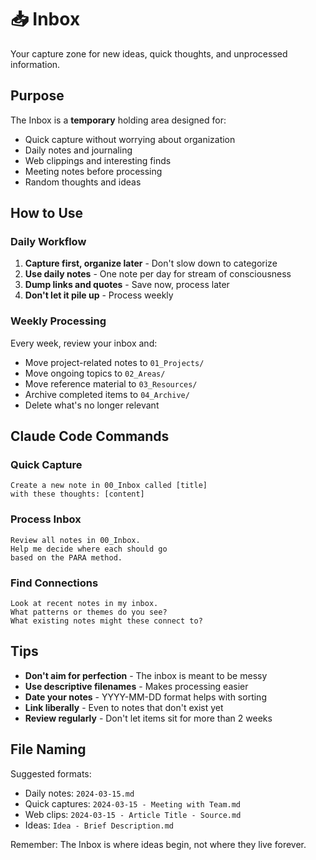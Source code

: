 # 📥 Inbox

Your capture zone for new ideas, quick thoughts, and unprocessed information.

## Purpose

The Inbox is a **temporary** holding area designed for:
- Quick capture without worrying about organization
- Daily notes and journaling
- Web clippings and interesting finds
- Meeting notes before processing
- Random thoughts and ideas

## How to Use

### Daily Workflow
1. **Capture first, organize later** - Don't slow down to categorize
2. **Use daily notes** - One note per day for stream of consciousness
3. **Dump links and quotes** - Save now, process later
4. **Don't let it pile up** - Process weekly

### Weekly Processing
Every week, review your inbox and:
- Move project-related notes to `01_Projects/`
- Move ongoing topics to `02_Areas/`
- Move reference material to `03_Resources/`
- Archive completed items to `04_Archive/`
- Delete what's no longer relevant

## Claude Code Commands

### Quick Capture
```
Create a new note in 00_Inbox called [title] 
with these thoughts: [content]
```

### Process Inbox
```
Review all notes in 00_Inbox.
Help me decide where each should go 
based on the PARA method.
```

### Find Connections
```
Look at recent notes in my inbox.
What patterns or themes do you see?
What existing notes might these connect to?
```

## Tips

- **Don't aim for perfection** - The inbox is meant to be messy
- **Use descriptive filenames** - Makes processing easier
- **Date your notes** - YYYY-MM-DD format helps with sorting
- **Link liberally** - Even to notes that don't exist yet
- **Review regularly** - Don't let items sit for more than 2 weeks

## File Naming

Suggested formats:
- Daily notes: `2024-03-15.md`
- Quick captures: `2024-03-15 - Meeting with Team.md`
- Web clips: `2024-03-15 - Article Title - Source.md`
- Ideas: `Idea - Brief Description.md`

Remember: The Inbox is where ideas begin, not where they live forever.